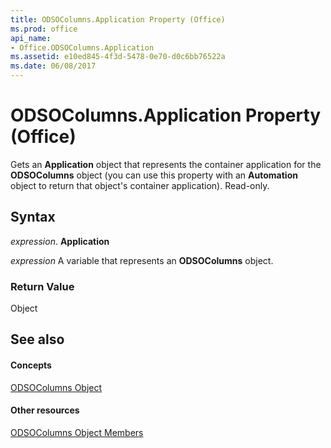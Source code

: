 ```yaml
---
title: ODSOColumns.Application Property (Office)
ms.prod: office
api_name:
- Office.ODSOColumns.Application
ms.assetid: e10ed845-4f3d-5478-0e70-d0c6bb76522a
ms.date: 06/08/2017
---
```



# ODSOColumns.Application Property (Office)

Gets an  **Application** object that represents the container application for the **ODSOColumns** object (you can use this property with an **Automation** object to return that object's container application). Read-only.


## Syntax

 _expression_. **Application**

 _expression_ A variable that represents an **ODSOColumns** object.


### Return Value

Object


## See also


#### Concepts


[ODSOColumns Object](odsocolumns-object-office.md)
#### Other resources


[ODSOColumns Object Members](odsocolumns-members-office.md)

